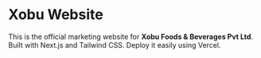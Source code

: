 # Xobu Website
This is the official marketing website for **Xobu Foods & Beverages Pvt Ltd**.
Built with Next.js and Tailwind CSS. Deploy it easily using Vercel.